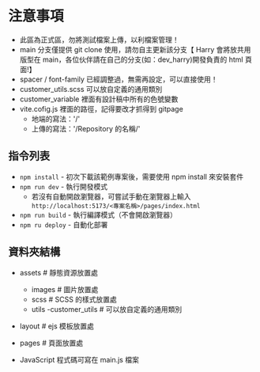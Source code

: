 # 注意事項

- 此區為正式區，勿將測試檔案上傳，以利檔案管理！
- main 分支僅提供 git clone 使用，請勿自主更新該分支【 Harry 會將放共用版型在 main，各位伙伴請在自己的分支(如：dev_harry)開發負責的 html 頁面!】
- spacer / font-family 已經調整過，無需再設定，可以直接使用！
- customer_utils.scss 可以放自定義的通用類別
- customer_variable 裡面有設計稿中所有的色號變數
- vite.cofig.js 裡面的路徑，記得要改才抓得到 gitpage
  - 地端的寫法：'/'
  - 上傳的寫法：'/Repository 的名稱/'

## 指令列表

- `npm install` - 初次下載該範例專案後，需要使用 npm install 來安裝套件
- `npm run dev` - 執行開發模式
  - 若沒有自動開啟瀏覽器，可嘗試手動在瀏覽器上輸入
    `http://localhost:5173/<專案名稱>/pages/index.html`
- `npm run build` - 執行編譯模式（不會開啟瀏覽器）
- `npm ru deploy` - 自動化部署

## 資料夾結構

- assets # 靜態資源放置處

  - images # 圖片放置處
  - scss # SCSS 的樣式放置處
  - utils
    -customer_utils # 可以放自定義的通用類別

- layout # ejs 模板放置處
- pages # 頁面放置處

- JavaScript 程式碼可寫在 main.js 檔案
